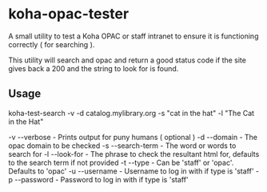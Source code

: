 # koha-opac-tester
A small utility to test a Koha OPAC or staff intranet to ensure it is functioning correctly ( for searching ).

This utility will search and opac and return a good status code if the site gives back a 200 and the string to look for is found.

## Usage
koha-test-search -v -d catalog.mylibrary.org -s "cat in the hat" -l "The Cat in the Hat"

-v --verbose      - Prints output for puny humans ( optional )
-d --domain       - The opac domain to be checked
-s --search-term  - The word or words to search for
-l --look-for     - The phrase to check the resultant html for, defaults to the search term if not provided
-t --type         - Can be 'staff' or 'opac'. Defaults to 'opac'
-u --username     - Username to log in with if type is 'staff'
-p --password     - Password to log in with if type is 'staff'
